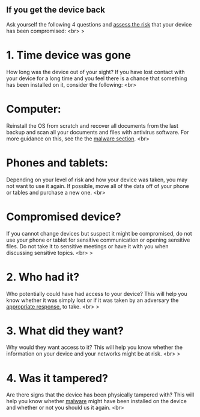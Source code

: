 
## If you get the device back


Ask yourself the following 4 questions and [assess the risk](en/topics/practice-2-planning/2-assess-risk/1-1-intro.md) that your device has been compromised:
&lt;br&gt;
&gt;
# 1. Time device was gone

How long was the device out of your sight? If you have lost contact with your device for a long time and you feel there is a chance that something has been installed on it, consider the following:
&lt;br&gt;
# Computer:
Reinstall the OS from scratch and recover all documents from the last backup and scan all your documents and files with antivirus software. For more guidance on this, see the the [malware section](en/topics/practice-1-emergencies/4-malware/1-1-intro.md).
&lt;br&gt;
# Phones and tablets:
Depending on your level of risk and how your device was taken, you may not want to use it again. If possible, move all of the data off of your phone or tables and purchase a new one.
&lt;br&gt;
# Compromised device?
If you cannot change devices but suspect it might be compromised, do not use your phone or tablet for sensitive communication or opening sensitive files. Do not take it to sensitive meetings or have it with you when discussing sensitive topics.
&lt;br&gt;
&gt;
# 2. Who had it?

Who potentially could have had access to your device? This will help you know whether it was simply lost or if it was taken by an adversary the [appropriate response.](en/topics/practice-2-planning/1-threats/1-1-intro.md) to take.
&lt;br&gt;
&gt;
# 3. What did they want?

Why would they want access to it? This will help you know whether the information on your device and your networks might be at risk.
&lt;br&gt;
&gt;
# 4. Was it tampered?

Are there signs that the device has been physically tampered with? This will help you know whether [malware](en/topics/practice-1-emergencies/4-malware/1-1-intro.md) might have been installed on the device and whether or not you should us it again.
&lt;br&gt;
